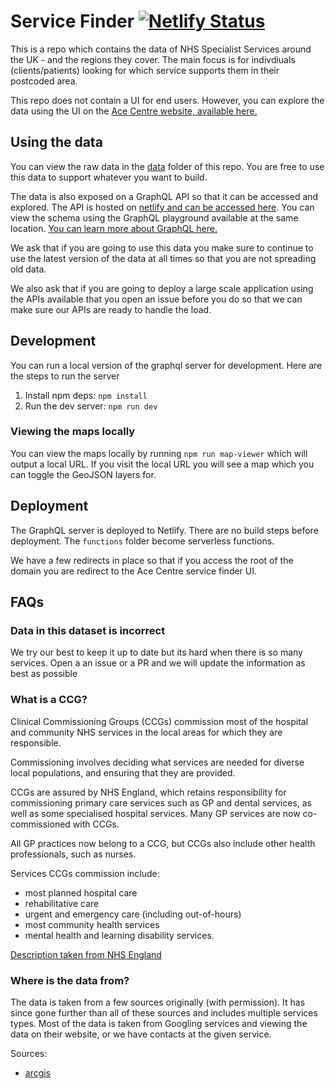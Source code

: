 # Service Finder [![Netlify Status](https://api.netlify.com/api/v1/badges/fd6cb4cc-b92a-44a2-91af-d6b58c37f63d/deploy-status)](https://app.netlify.com/sites/nhs-service-finder/deploys)

This is a repo which contains the data of NHS Specialist Services around the UK - and the regions they cover. The main focus is for indivdiuals (clients/patients) looking for which service supports them in their postcoded area.

This repo does not contain a UI for end users. However, you can explore the data using the UI on the [Ace Centre website, available here.](https://acecentre.org.uk/nhs-service-finder)

## Using the data

You can view the raw data in the [data](./data) folder of this repo. You are free to use this data to support whatever you want to build.

The data is also exposed on a GraphQL API so that it can be accessed and explored. The API is hosted on [netlify and can be accessed here](https://servicefinder.acecentre.net/graphql). You can view the schema using the GraphQL playground available at the same location. [You can learn more about GraphQL here.](https://graphql.org/learn/)

We ask that if you are going to use this data you make sure to continue to use the latest version of the data at all times so that you are not spreading old data.

We also ask that if you are going to deploy a large scale application using the APIs available that you open an issue before you do so that we can make sure our APIs are ready to handle the load.

## Development

You can run a local version of the graphql server for development. Here are the steps to run the server

1. Install npm deps: `npm install`
2. Run the dev server: `npm run dev`

### Viewing the maps locally

You can view the maps locally by running `npm run map-viewer` which will output a local URL. If you visit the local URL you will see a map which you can toggle the GeoJSON layers for.

## Deployment

The GraphQL server is deployed to Netlify. There are no build steps before deployment. The `functions` folder become serverless functions.

We have a few redirects in place so that if you access the root of the domain you are redirect to the Ace Centre service finder UI.

## FAQs

### Data in this dataset is incorrect

We try our best to keep it up to date but its hard when there is so many services. Open a an issue or a PR and we will update the information as best as possible

### What is a CCG?

Clinical Commissioning Groups (CCGs) commission most of the hospital and community NHS services in the local areas for which they are responsible.

Commissioning involves deciding what services are needed for diverse local populations, and ensuring that they are provided.

CCGs are assured by NHS England, which retains responsibility for commissioning primary care services such as GP and dental services, as well as some specialised hospital services. Many GP services are now co-commissioned with CCGs.

All GP practices now belong to a CCG, but CCGs also include other health professionals, such as nurses.

Services CCGs commission include:

- most planned hospital care
- rehabilitative care
- urgent and emergency care (including out-of-hours)
- most community health services
- mental health and learning disability services.

[Description taken from NHS England](https://www.england.nhs.uk/ccgs/)

### Where is the data from?

The data is taken from a few sources originally (with permission). It has since gone further than all of these sources and includes multiple services types. Most of the data is taken from Googling services and viewing the data on their website, or we have contacts at the given service.

Sources:

- [arcgis](https://hub.arcgis.com/datasets/ons::clinical-commissioning-groups-april-2019-names-and-codes-in-england)
